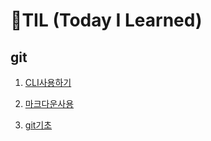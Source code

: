 # 🌱TIL (Today I Learned)

## git

1. [CLI사용하기](./startcamp/CLI.md)

2. [마크다운사용](./startcamp/markdown.md)

3. [git기초](./startcamp/git.md)

   
